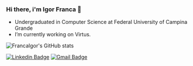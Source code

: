 ### Hi there, i'm Igor Franca 👋

* Undergraduated in Computer Science at Federal University of Campina Grande
* I’m currently working on Virtus.

<!--
**FrancaIgor/FrancaIgor** is a ✨ _special_ ✨ repository because its `README.md` (this file) appears on your GitHub profile.

Here are some ideas to get you started:

- 🔭 I’m currently working on ...
- 🌱 I’m currently learning ...
- 👯 I’m looking to collaborate on ...
- 🤔 I’m looking for help with ...
- 💬 Ask me about ...
- 📫 How to reach me: ...
- 😄 Pronouns: ...
- ⚡ Fun fact: ...
-->
![FrancaIgor's GitHub stats](https://github-readme-stats.vercel.app/api?username=FrancaIgor&show_icons=true&theme=tokyonight)

[![Linkedin Badge](https://img.shields.io/badge/-FrancaIgor-blue?style=flat-square&logo=Linkedin&logoColor=white&link=https://www.linkedin.com/in/igor-franca-gadêlha-filho-888207140/)](https://www.linkedin.com/in/igor-franca-gadêlha-filho-888207140/)
[![Gmail Badge](https://img.shields.io/badge/-igor.filho@ccc.ufcg.edu.br-c14438?style=flat-square&logo=Gmail&logoColor=white&link=mailto:igor.filho@ccc.ufcg.edu.br)](mailto:igor.filho@ccc.ufcg.edu.br)
